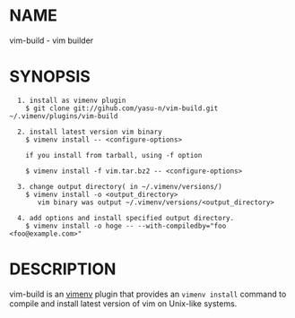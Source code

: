 # NAME

vim-build - vim builder

# SYNOPSIS

```
  1. install as vimenv plugin
    $ git clone git://gihub.com/yasu-n/vim-build.git ~/.vimenv/plugins/vim-build

  2. install latest version vim binary
    $ vimenv install -- <configure-options>

    if you install from tarball, using -f option
    
    $ vimenv install -f vim.tar.bz2 -- <configure-options>

  3. change output directory( in ~/.vimenv/versions/)
    $ vimenv install -o <output_directory>
       vim binary was output ~/.vimenv/versions/<output_directory>

  4. add options and install specified output directory.
    $ vimenv install -o hoge -- --with-compiledby="foo <foo@example.com>"
```

# DESCRIPTION

  vim-build is an [vimenv](https://github.com/raa0121/vimenv) plugin that
  provides an `vimenv install` command to compile and install latest version
  of vim on Unix-like systems.
